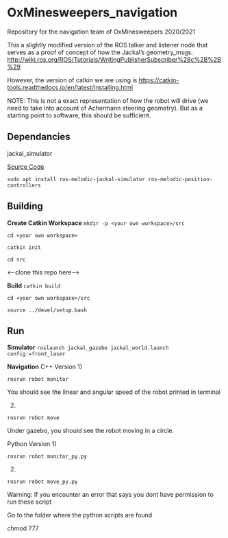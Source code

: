 # OxMinesweepers_navigation
Repository for the navigation team of OxMinesweepers 2020/2021


This a slightly modified version of the ROS talker and listener node that serves as a proof of concept of how the Jackal’s geometry_msgs.
http://wiki.ros.org/ROS/Tutorials/WritingPublisherSubscriber%28c%2B%2B%29

However, the version of catkin we are using is 
https://catkin-tools.readthedocs.io/en/latest/installing.html

NOTE: This is not a exact representation of how the robot will drive (we need to take into account of  Achermann steering geometry). But as a starting point to software, this should be sufficient.


## Dependancies
jackal_simulator

[Source Code](https://github.com/jackal/jackal_simulator)

`sudo apt install ros-melodic-jackal-simulator ros-melodic-position-controllers`

## Building

**Create Catkin Workspace**
`mkdir -p <your own workspace>/src`

`cd <your own workspace>`

`catkin init`

`cd src`

<--clone this repo here-->

**Build**
`catkin build`

`cd <your own workspace>/src`

`source ../devel/setup.bash`

## Run
**Simulator**
`roslaunch jackal_gazebo jackal_world.launch config:=front_laser`

**Navigation**
C++ Version
1)

`rosrun robot monitor`

You should see the linear and angular speed of the robot printed in terminal

2)

`rosrun robot move`

Under gazebo, you should see the robot moving in a circle.

Python Version
1)

`rosrun robot monitor_py.py`

2)

`rosrun robot move_py.py`

Warning: If you encounter an error that says you dont have permission to run these script

Go to the folder where the python scripts are found

chmod 777 <filename>

